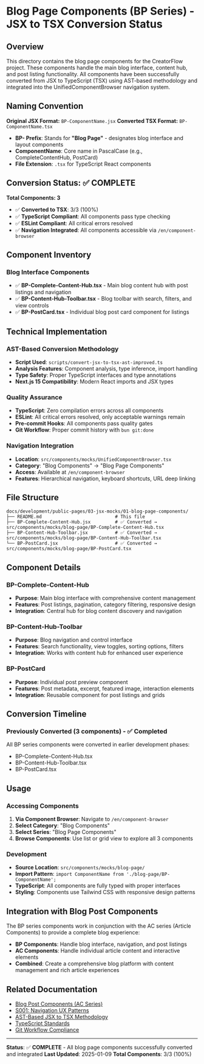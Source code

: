 # Blog Page Components (BP Series) - JSX to TSX Conversion Status

## Overview

This directory contains the blog page components for the CreatorFlow project. These components handle the main blog interface, content hub, and post listing functionality. All components have been successfully converted from JSX to TypeScript (TSX) using AST-based methodology and integrated into the UnifiedComponentBrowser navigation system.

## Naming Convention

**Original JSX Format:** `BP-ComponentName.jsx`
**Converted TSX Format:** `BP-ComponentName.tsx`

- **BP- Prefix**: Stands for **"Blog Page"** - designates blog interface and layout components
- **ComponentName**: Core name in PascalCase (e.g., CompleteContentHub, PostCard)
- **File Extension**: `.tsx` for TypeScript React components

## Conversion Status: ✅ COMPLETE

**Total Components: 3**

- ✅ **Converted to TSX**: 3/3 (100%)
- ✅ **TypeScript Compliant**: All components pass type checking
- ✅ **ESLint Compliant**: All critical errors resolved
- ✅ **Navigation Integrated**: All components accessible via `/en/component-browser`

## Component Inventory

### Blog Interface Components

- ✅ **BP-Complete-Content-Hub.tsx** - Main blog content hub with post listings and navigation
- ✅ **BP-Content-Hub-Toolbar.tsx** - Blog toolbar with search, filters, and view controls
- ✅ **BP-PostCard.tsx** - Individual blog post card component for listings

## Technical Implementation

### AST-Based Conversion Methodology

- **Script Used**: `scripts/convert-jsx-to-tsx-ast-improved.ts`
- **Analysis Features**: Component analysis, type inference, import handling
- **Type Safety**: Proper TypeScript interfaces and type annotations
- **Next.js 15 Compatibility**: Modern React imports and JSX types

### Quality Assurance

- **TypeScript**: Zero compilation errors across all components
- **ESLint**: All critical errors resolved, only acceptable warnings remain
- **Pre-commit Hooks**: All components pass quality gates
- **Git Workflow**: Proper commit history with `bun git:done`

### Navigation Integration

- **Location**: `src/components/mocks/UnifiedComponentBrowser.tsx`
- **Category**: "Blog Components" → "Blog Page Components"
- **Access**: Available at `/en/component-browser`
- **Features**: Hierarchical navigation, keyboard shortcuts, URL deep linking

## File Structure

```
docs/development/public-pages/03-jsx-mocks/01-blog-page-components/
├── README.md                           # This file
├── BP-Complete-Content-Hub.jsx         # ✅ Converted → src/components/mocks/blog-page/BP-Complete-Content-Hub.tsx
├── BP-Content-Hub-Toolbar.jsx          # ✅ Converted → src/components/mocks/blog-page/BP-Content-Hub-Toolbar.tsx
└── BP-PostCard.jsx                     # ✅ Converted → src/components/mocks/blog-page/BP-PostCard.tsx
```

## Component Details

### BP-Complete-Content-Hub

- **Purpose**: Main blog interface with comprehensive content management
- **Features**: Post listings, pagination, category filtering, responsive design
- **Integration**: Central hub for blog content discovery and navigation

### BP-Content-Hub-Toolbar

- **Purpose**: Blog navigation and control interface
- **Features**: Search functionality, view toggles, sorting options, filters
- **Integration**: Works with content hub for enhanced user experience

### BP-PostCard

- **Purpose**: Individual post preview component
- **Features**: Post metadata, excerpt, featured image, interaction elements
- **Integration**: Reusable component for post listings and grids

## Conversion Timeline

### Previously Converted (3 components) - ✅ Completed

All BP series components were converted in earlier development phases:

- BP-Complete-Content-Hub.tsx
- BP-Content-Hub-Toolbar.tsx
- BP-PostCard.tsx

## Usage

### Accessing Components

1. **Via Component Browser**: Navigate to `/en/component-browser`
2. **Select Category**: "Blog Components"
3. **Select Series**: "Blog Page Components"
4. **Browse Components**: Use list or grid view to explore all 3 components

### Development

- **Source Location**: `src/components/mocks/blog-page/`
- **Import Pattern**: `import ComponentName from './blog-page/BP-ComponentName';`
- **TypeScript**: All components are fully typed with proper interfaces
- **Styling**: Components use Tailwind CSS with responsive design patterns

## Integration with Blog Post Components

The BP series components work in conjunction with the AC series (Article Components) to provide a complete blog experience:

- **BP Components**: Handle blog interface, navigation, and post listings
- **AC Components**: Handle individual article content and interactive elements
- **Combined**: Create a comprehensive blog platform with content management and rich article experiences

## Related Documentation

- [Blog Post Components (AC Series)](../blog-post/README.md)
- [S001: Navigation UX Patterns](../../component-conversion/01-specifications/S001-navigation-ux-patterns.md)
- [AST-Based JSX to TSX Methodology](../../component-conversion/00-planning/P001-ast-based-jsx-to-tsx-methodology.md)
- [TypeScript Standards](../../../../.amazonq/rules/typescript-standards.md)
- [Git Workflow Compliance](../../../../.amazonq/rules/git-workflow-compliance.md)

---

**Status**: ✅ **COMPLETE** - All blog page components successfully converted and integrated
**Last Updated**: 2025-01-09
**Total Components**: 3/3 (100%)
